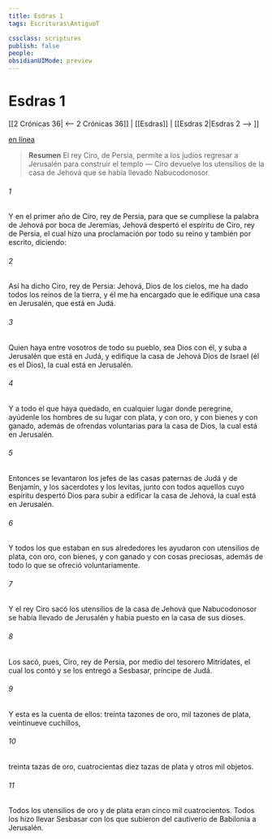 ```yaml
---
title: Esdras 1
tags: Escrituras\AntiguoT

cssclass: scriptures
publish: false
people:
obsidianUIMode: preview
---
```


# Esdras 1
[[2 Crónicas 36| <-- 2 Crónicas 36]] | [[Esdras]] | [[Esdras 2|Esdras 2 --> ]]

[en línea](https://churchofjesuschrist.org/study/scriptures/ot/ezra/1?lang=spa)

> __Resumen__
El rey Ciro, de Persia, permite a los judíos regresar a Jerusalén para construir el templo — Ciro devuelve los utensilios de la casa de Jehová que se había llevado Nabucodonosor.

###### 1 
Y en el primer año de Ciro, rey de Persia, para que se cumpliese la palabra de Jehová por boca de Jeremías, Jehová despertó el espíritu de Ciro, rey de Persia, el cual hizo una proclamación por todo su reino y también  por escrito, diciendo:

###### 2 
Así ha dicho Ciro, rey de Persia: Jehová, Dios de los cielos, me ha dado todos los reinos de la tierra, y él me ha encargado que le edifique una casa en Jerusalén, que está en Judá.

###### 3 
Quien haya entre vosotros de todo su pueblo, sea Dios con él, y suba a Jerusalén que está en Judá, y edifique la casa de Jehová Dios de Israel (él es el Dios), la cual está en Jerusalén.

###### 4 
Y a todo el que haya quedado, en cualquier lugar donde peregrine, ayúdenle los hombres de su lugar con plata, y con oro, y con bienes y con ganado, además de ofrendas voluntarias para la casa de Dios, la cual está en Jerusalén.

###### 5 
Entonces se levantaron los jefes de las casas paternas de Judá y de Benjamín, y los sacerdotes y los levitas, junto con todos aquellos cuyo espíritu despertó Dios para subir a edificar la casa de Jehová, la cual está en Jerusalén.

###### 6 
Y todos los que estaban en sus alrededores les ayudaron con utensilios de plata, con oro, con bienes, y con ganado y con cosas preciosas, además de todo lo que se ofreció voluntariamente.

###### 7 
Y el rey Ciro sacó los utensilios de la casa de Jehová que Nabucodonosor se había llevado de Jerusalén y había puesto en la casa de sus dioses.

###### 8 
Los sacó, pues, Ciro, rey de Persia, por medio del tesorero Mitrídates, el cual los contó y se los entregó a Sesbasar, príncipe de Judá.

###### 9 
Y esta es la cuenta de ellos: treinta tazones de oro, mil tazones de plata, veintinueve cuchillos,

###### 10 
treinta tazas de oro, cuatrocientas diez tazas de plata y otros mil objetos.

###### 11 
Todos los utensilios de oro y de plata eran cinco mil cuatrocientos. Todos los hizo llevar Sesbasar con los que subieron del cautiverio de Babilonia a Jerusalén.

